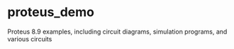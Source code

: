 # proteus_demo
Proteus 8.9 examples, including circuit diagrams, simulation programs, and various circuits
